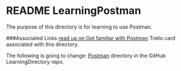 # README LearningPostman


The purpose of this directory is for learning to use Postman.

###Associated Links
[read up on Get familiar with Postman](https://trello.com/c/mmkFuAOA/218-read-up-on-get-familiar-with-postman) Trello card associated with this directory.

The following is going to change:
[Postman](https://github.com/JamieBort/LearningDirectory/tree/master/Postman) directory in the GitHub LearningDirectory repo.